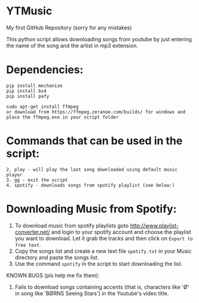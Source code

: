 # YTMusic

My first GitHub Repository (sorry for any mistakes)

This python script allows downloading songs from youtube by just entering the name of the song
and the artist in mp3 extension.


# Dependencies:

```
pip install mechanize
pip install bs4
pip install pafy
```
```
sudo apt-get install ffmpeg
or download from https://ffmpeg.zeranoe.com/builds/ for windows and place the ffmpeg.exe in your script folder
```

# Commands that can be used in the script:
```
2. play - will play the last song downloaded using default music player
3. gg - exit the script
4. spotify - downloads songs from spotify playlist (see below:)
```

# Downloading Music from Spotify:

1. To download music from spotify playlists goto http://www.playlist-converter.net/ and login to your
spotify account and choose the playlist you want to download. Let it grab the tracks and then click
on ```Export to free text```.
2. Copy the songs list and create a new text file ```spotify.txt``` in your Music directory and paste the
songs list.
3. Use the command ```spotify``` in the script to start downloading the list.

KNOWN BUGS (pls help me fix them):

1. Fails to download songs containing accents (that is, characters like 'Ø' in song like 'BØRNS Seeing Stars')
in the Youtube's video title.
